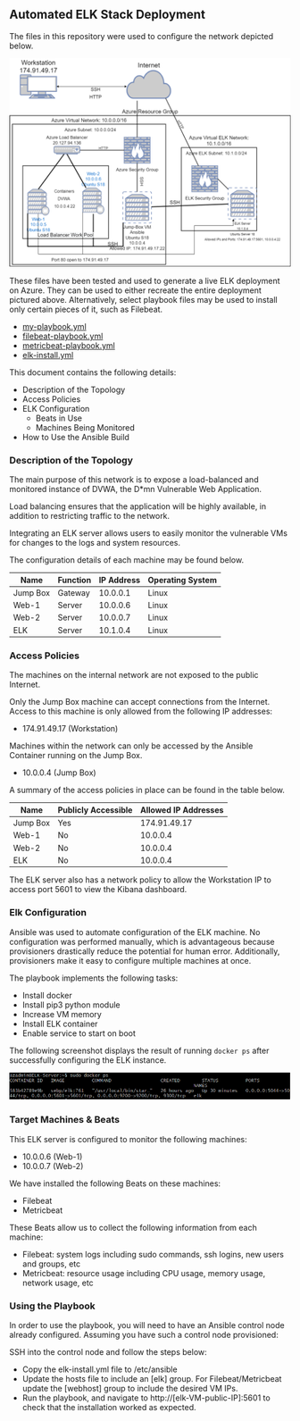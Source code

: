 ## Automated ELK Stack Deployment

The files in this repository were used to configure the network depicted below.

![network diagram](Diagrams/Network-Diagram.png)

These files have been tested and used to generate a live ELK deployment on Azure. They can be used to either recreate the entire deployment pictured above. Alternatively, select playbook files may be used to install only certain pieces of it, such as Filebeat.

  - [my-playbook.yml](https://github.com/BilalN23/Projects/blob/main/Project-1/Ansible%20Playbooks/my-playbook.yml)
  - [filebeat-playbook.yml](https://github.com/BilalN23/Projects/blob/main/Project-1/Ansible%20Playbooks/filebeat-playbook.yml)
  - [metricbeat-playbook.yml](https://github.com/BilalN23/Projects/blob/main/Project-1/Ansible%20Playbooks/metricbeat-install.yml)
  - [elk-install.yml](https://github.com/BilalN23/Projects/blob/main/Project-1/Ansible%20Playbooks/elk-install.yml)

This document contains the following details:
- Description of the Topology
- Access Policies
- ELK Configuration
  - Beats in Use
  - Machines Being Monitored
- How to Use the Ansible Build


### Description of the Topology

The main purpose of this network is to expose a load-balanced and monitored instance of DVWA, the D*mn Vulnerable Web Application.

Load balancing ensures that the application will be highly available, in addition to restricting traffic to the network.

Integrating an ELK server allows users to easily monitor the vulnerable VMs for changes to the logs and system resources.

The configuration details of each machine may be found below.


| Name     | Function | IP Address | Operating System |
|----------|----------|------------|------------------|
| Jump Box | Gateway  | 10.0.0.1   | Linux            |
| Web-1    | Server   | 10.0.0.6   | Linux            |
| Web-2    | Server   | 10.0.0.7   | Linux            |
| ELK      | Server   | 10.1.0.4   | Linux            |

### Access Policies

The machines on the internal network are not exposed to the public Internet. 

Only the Jump Box machine can accept connections from the Internet. Access to this machine is only allowed from the following IP addresses:
- 174.91.49.17 (Workstation)

Machines within the network can only be accessed by the Ansible Container running on the Jump Box.
- 10.0.0.4 (Jump Box)

A summary of the access policies in place can be found in the table below.

| Name     | Publicly Accessible | Allowed IP Addresses |
|----------|---------------------|----------------------|
| Jump Box | Yes                 | 174.91.49.17         |
| Web-1    | No                  | 10.0.0.4             |
| Web-2    | No                  | 10.0.0.4             |
| ELK      | No                  | 10.0.0.4             |

The ELK server also has a network policy to allow the Workstation IP to access port 5601 to view the Kibana dashboard.

### Elk Configuration

Ansible was used to automate configuration of the ELK machine. No configuration was performed manually, which is advantageous because provisioners drastically reduce the potential for human error. Additionally, provisioners make it easy to configure multiple machines at once.

The playbook implements the following tasks:
- Install docker
- Install pip3 python module
- Increase VM memory
- Install ELK container
- Enable service to start on boot

The following screenshot displays the result of running `docker ps` after successfully configuring the ELK instance.

![dockerps](Images/Dockerps.PNG)

### Target Machines & Beats
This ELK server is configured to monitor the following machines:
- 10.0.0.6 (Web-1)
- 10.0.0.7 (Web-2)

We have installed the following Beats on these machines:
- Filebeat
- Metricbeat

These Beats allow us to collect the following information from each machine:
- Filebeat: system logs including sudo commands, ssh logins, new users and groups, etc
- Metricbeat: resource usage including CPU usage, memory usage, network usage, etc

### Using the Playbook
In order to use the playbook, you will need to have an Ansible control node already configured. Assuming you have such a control node provisioned: 

SSH into the control node and follow the steps below:
- Copy the elk-install.yml file to /etc/ansible
- Update the hosts file to include an [elk] group. For Filebeat/Metricbeat update the [webhost] group to include the desired VM IPs.
- Run the playbook, and navigate to http://[elk-VM-public-IP]:5601 to check that the installation worked as expected.
